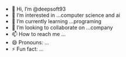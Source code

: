 - 👋 Hi, I’m @deepsoft93
- 👀 I’m interested in ...computer science and ai
- 🌱 I’m currently learning ...programing
- 💞️ I’m looking to collaborate on ...company
- 📫 How to reach me ...
- 😄 Pronouns: ...
- ⚡ Fun fact: ...

<!---
deepsoft93/deepsoft93 is a ✨ special ✨ repository because its `README.md` (this file) appears on your GitHub profile.
You can click the Preview link to take a look at your changes.
--->

